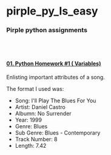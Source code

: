 <h1>pirple_py_Is_easy</h1>
<h3>Pirple python assignments</h3>
<br>
<br>
<h4><a href="https://github.com/aviik/pirple_py_Is_easy/blob/master/homework1.py">01.  Python Homework #1 ( Variables)</a></h4>
<p>Enlisting important attributes of a song.</p>
The format I used was:<br/>
<ul>
  <li>Song: I'll Play The Blues For You</li>
  <li>Artist: Daniel Castro</li>
  <li>Albumn: No Surrender</li>
  <li>Year: 1999</li>
  <li>Genre: Blues</li>
  <li>Sub Genre: Blues - Contemporary</li>
  <li>Track Number: 8</li>
  <li>Length: 7.42</li>
</ul>

